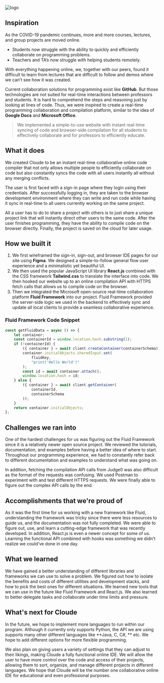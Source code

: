 ![logo](https://i.imgur.com/LkYPHZN.png)

## Inspiration
As the COVID-19 pandemic continues, more and more courses, lectures, and group projects are moved online. 

- Students now struggle with the ability to quickly and efficiently collaborate on programming problems. 
- Teachers and TA’s now struggle with helping students remotely. 

With everything happening online, we, together with our peers, found it difficult to learn from lectures that are difficult to follow and demos where we can’t see how it was created. 

Current collaboration solutions for programming exist like **GitHub**. But those technologies are not suited for real-time interactions between professors and students. It is hard to comprehend the steps and reasoning just by looking at lines of code. Thus, we were inspired to create a real-time programming collaboration and compilation platform, similar to the idea of **Google Docs** and **Microsoft Office**. 

> We implemented a simple-to-use website with instant real-time syncing of code and browser-side compilation for all students to effectively collaborate and for professors to efficiently educate.

## What it does
We created Cloude to be an instant real-time collaborative online code compiler that not only allows multiple people to efficiently collaborate on code but also constantly syncs the code with all users instantly all without any merging conflicts. 

The user is first faced with a sign-in page where they login using their credentials. After successfully logging in, they are taken to the browser development environment where they can write and run code while having it sync in real-time to all users currently working on the same project. 

All a user has to do to share a project with others is to just share a unique project link that will instantly direct other users to the same code. After the user finishes programming, they have the ability to compile code on the browser directly. Finally, the project is saved on the cloud for later usage. 

## How we built it
1. We first wireframed the sign-in, sign-out, and browser IDE pages for our site using **Figma**. We designed a simple-to-follow general flow user experience and a minimalistic yet beautiful UI. 
2. We then used the popular JavaScript UI library **React.js** combined with the CSS framework **Tailwind.css** to translate the interface into code. We then hooked our website up to an online compilation API with HTTPS fetch calls that allows us to compile code on the browser. 
3. Then we integrated the Microsoft open-source real-time collaboration platform **Fluid Framework** into our project. Fluid Framework provided the server-side logic we used in the backend to effectively sync and update all local clients to provide a seamless collaborative experience. 

### Fluid Framework Code Snippet
```javascript
const getFluidData = async () => {
    let container;
    const containerId = window.location.hash.substring(1);
    if (!containerId) {
        ({ container } = await client.createContainer(containerSchema));
        container.initialObjects.sharedInput.set(
            fluidKey,
            "print('Hello World')"
        );
        const id = await container.attach();
        window.location.hash = id;
    } else {
        ({ container } = await client.getContainer(
            containerId,
            containerSchema
        ));
    }
    return container.initialObjects;
};

```

## Challenges we ran into
One of the hardest challenges for us was figuring out the Fluid Framework since it is a relatively newer open source project. We reviewed the tutorials, documentation, and examples before having a better idea of where to start. Throughout our programming experience, we had to constantly refer back to different documentation and examples to understand what was going on. 

In addition, fetching the compilation API calls from Judge0 was also difficult as the format of the requests was confusing. We used Postman to experiment with and test different HTTPS requests. We were finally able to figure out the complex API calls by the end.

## Accomplishments that we're proud of
As it was the first time for us working with a new framework like Fluid, understanding the framework was tricky since there were less resources to guide us, and the documentation was not fully completed. We were able to figure out, use, and learn a cutting-edge framework that was recently developed. In addition, React.js is even a newer concept for some of us. Learning the functional API combined with hooks was something we didn’t realize we could’ve done in one day.

## What we learned
We have gained a better understanding of different libraries and frameworks we can use to solve a problem. We figured out how to isolate the benefits and costs of different utilities and development stacks, and how to pick the best ones for different situations. We learned new tools that we can use in the future like Fluid Framework and React.js. We also learned to better delegate tasks and collaborate under time limits and pressure.

## What's next for Cloude
In the future, we hope to implement more languages to run within our program. Although it currently only supports Python, the API we are using supports many other different languages like **Java, C, C#, ** etc. We hope to add different options for more flexible programming. 

We also plan on giving users a variety of settings that they can adjust to their likings, making Cloude a fully functional online IDE. We will allow the user to have more control over the code and access of their projects, allowing them to sort, organize, and manage different projects in different languages. We hope that Cloude will be the number one collaborative online IDE for educational and even professional purposes.

